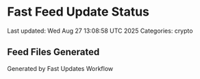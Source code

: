 # Fast Feed Update Status
Last updated: Wed Aug 27 13:08:58 UTC 2025
Categories: crypto

## Feed Files Generated

Generated by Fast Updates Workflow
